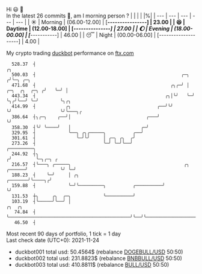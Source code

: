 Hi :smiley: :wave:  
In the latest 26 commits :bug:, am I morning person ? 
| | | | |%|
| --- | --- | --- | --- | --- |
| :sunny: | Morning | (06.00-12.00] | [****----------------] | 23.00 |
| :satisfied: | Daytime | (12.00-18.00] | [*****---------------] | 27.00 |
| :moon: | Evening | (18.00-00.00] | [*********-----------] | 46.00 |
| :sleeping: | Night | (00.00-06.00] | [--------------------] | 4.00 |

My crypto trading [duckbot](https://github.com/jojoee/duckbot) performance on [ftx.com](https://ftx.com/#a=13144711)
```
  528.37  ┤                                                                         ╭╮
  500.03  ┤                                                      ╭─╮               ╭╯╰─╮ ╭─╮
  471.68  ┤                                                  ╭╮╭─╯ │ ╭─╮  ╭╮  ╭─╮ ╭╯   ╰─╯ │
  443.34  ┤                                                ╭╮│╰╯   ╰─╯ ╰╮╭╯╰──╯ ╰─╯        ╰╮╭╮
  414.99  ┤           ╭╮                                ╭──╯╰╯          ╰╯                  ╰╯╰───╮╭
  386.64  ┤╮╭─╮    ╭──╯│                            ╭───╯                                         ╰╯
  358.30  ┤╰╯ ╰────╯   │                          ╭─╯
  329.95  ┤            ╰──╮ ╭╮╭─────╮          ╭──╯
  301.61  ┤               ╰─╯╰╯     │ ╭─╮ ╭╮  ╭╯
  273.26  ┤                         ╰─╯ ╰─╯╰──╯                                   ╭─────────╮
  244.92  ┤╮                                                                     ╭╯         ╰─╮╭─╮ ╭
  216.57  ┤╰───╮ ╭─────╮                                          ╭╮      ╭──────╯            ╰╯ ╰─╯
  188.23  ┤    ╰─╯     │ ╭╮                               ╭───────╯╰────╮╭╯
  159.88  ┤            ╰─╯╰─────────╮          ╭──────────╯             ╰╯
  131.53  ┼╮     ╭╮  ╭─╮            ╰──────────╯
  103.19  ┤╰─────╯╰──╯ │                                             ╭╮  ╭╮
   74.84  ┤            ╰─────────────────────────────────────────────╯╰──╯╰─────────────────────────
   46.50  ┤
```
Most recent 90 days of portfolio, 1 tick = 1 day<br />
Last check date (UTC+0): 2021-11-24
- duckbot001 total usd: 50.4564$ (rebalance [DOGEBULL/USD](https://ftx.com/trade/DOGEBULL/USD#a=13144711) 50:50)
- duckbot002 total usd: 231.8823$ (rebalance [BNBBULL/USD](https://ftx.com/trade/BNBBULL/USD#a=13144711) 50:50)
- duckbot003 total usd: 410.8811$ (rebalance [BULL/USD](https://ftx.com/trade/BULL/USD#a=13144711) 50:50)

